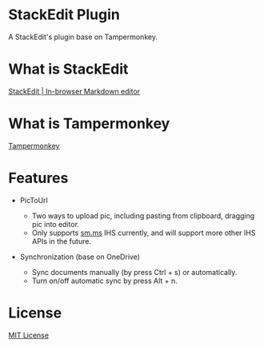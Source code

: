 # StackEdit Plugin
A StackEdit's plugin base on Tampermonkey.

# What is StackEdit
[StackEdit | In-browser Markdown editor](https://www.stakedit.io)

# What is Tampermonkey
[Tampermonkey](https://www.tampermonkey.net/?locale=en)

# Features
- PicToUrl
	- Two ways to upload pic, including pasting from clipboard, dragging pic into editor.
	- Only supports [sm.ms](https://sm.ms/) IHS currently, and will support more other IHS APIs in the future.

- Synchronization (base on OneDrive)
	- Sync documents manually (by press Ctrl + s) or automatically.
	- Turn on/off automatic sync by press Alt + n.

# License
[MIT License](./LICENSE)